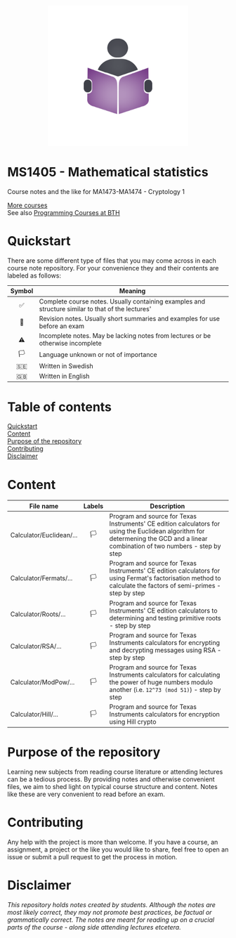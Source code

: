 <p align="center">
  <img alt="Logo" src="https://github.com/CourseNotesBTH/MA1473-MA1474/raw/master/logo.png">
</p>

MS1405 - Mathematical statistics
======

Course notes and the like for MA1473-MA1474 - Cryptology 1

[More courses](https://github.com/CourseNotesBTH) <br />
See also [Programming Courses at BTH](https://github.com/ProgrammingCoursesBTH)

# Quickstart
<a name="quickstart"></a>

There are some different type of files that you may come across in each course note repository. For your convenience they and their contents are labeled as follows:

| Symbol | Meaning |
| :----: | ------- |
| ✅  | Complete course notes. Usually containing examples and structure similar to that of the lectures' |
| 📝 | Revision notes. Usually short summaries and examples for use before an exam |
| ⚠️ | Incomplete notes. May be lacking notes from lectures or be otherwise incomplete |
| 🏳️ | Language unknown or not of importance |
| 🇸🇪 | Written in Swedish |
| 🇬🇧 | Written in English |

# Table of contents

[Quickstart](#quickstart)<br/>
[Content]("#content")<br />
[Purpose of the repository]("#purpose")<br />
[Contributing](#contributing)<br/>
[Disclaimer](#disclaimer)

# Content
<a name="content"></a>

| File name | Labels | Description |
| --------- | :----: | ----------- |
| Calculator/Euclidean/... | 🏳️  | Program and source for Texas Instruments' CE edition calculators for using the Euclidean algorithm for determening the GCD and a linear combination of two numbers - step by step |
| Calculator/Fermats/... | 🏳️  | Program and source for Texas Instruments' CE edition calculators for using Fermat's factorisation method to calculate the factors of semi-primes - step by step |
| Calculator/Roots/... | 🏳️  | Program and source for Texas Instruments' CE edition calculators to determining and testing primitive roots - step by step |
| Calculator/RSA/... | 🏳️  | Program and source for Texas Instruments calculators for encrypting and decrypting messages using RSA - step by step |
| Calculator/ModPow/... | 🏳️  | Program and source for Texas Instruments calculators for calculating the power of huge numbers modulo another (i.e. `12^73 (mod 51)`) - step by step |
| Calculator/Hill/... | 🏳️  | Program and source for Texas Instruments calculators for encryption using Hill crypto |

# Purpose of the repository
<a name="purpose"></a>

Learning new subjects from reading course literature or attending lectures can be a tedious process. By providing notes and otherwise convenient files, we aim to shed light on typical course structure and content. Notes like these are very convenient to read before an exam.

# Contributing
<a name="contributing"></a>

Any help with the project is more than welcome. If you have a course, an assignment, a project or the like you would like to share, feel free to open an issue or submit a pull request to get the process in motion.

# Disclaimer
<a name="disclaimer"></a>

_This repository holds notes created by students. Although the notes are most likely correct, they may not promote best practices, be factual or grammatically correct. The notes are meant for reading up on a crucial parts of the course - along side attending lectures etcetera._
